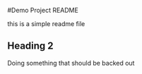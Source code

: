 #Demo Project README 

this is a simple readme file 

## Heading 2

Doing something that should be backed out
